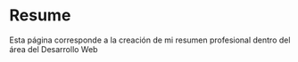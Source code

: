 # Resume
Esta página corresponde a la creación de mi resumen profesional dentro del área del Desarrollo Web

